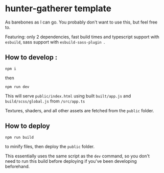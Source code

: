 # hunter-gatherer template

As barebones as I can go. You probably don't want to use this, but feel free to.

Featuring: only 2 dependencies, fast build times and typescript support with `esbuild`, sass support with `esbuild-sass-plugin `.

## How to develop :

```
npm i
```

then

```
npm run dev
```

This will serve `public/index.html` using built `built/app.js` and `build/scss/global.js` from `/src/app.ts`

Textures, shaders, and all other assets are fetched from the `public` folder.

## How to deploy

```
npm run build
```

to minify files, then deploy the `public` folder.

This essentially uses the same script as the `dev` command, so you don't need to run this build before deploying if you've been developing beforehand.
